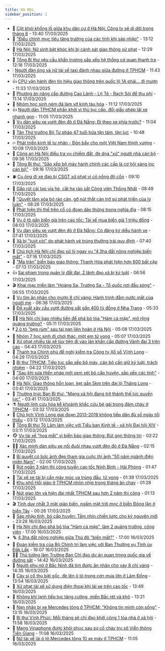 ```yaml
---
title: Xã Hội
sidebar_position: 1
---
```


<!-- dantri-xa-hoi:START -->
- 🫣 [Cột khói khổng lồ giữa khu dân cư ở Hà Nội: Công ty sẽ di dời trong tháng 8](https://dantri.com.vn/xa-hoi/cot-khoi-khong-lo-giua-khu-dan-cu-o-ha-noi-cong-ty-se-di-doi-trong-thang-8-20250317202123597.htm) - 13:40 17/03/2025
- 💼 [&quot;Điều chỉnh mục tiêu tăng trưởng của các tỉnh khi sáp nhập&quot;](https://dantri.com.vn/xa-hoi/dieu-chinh-muc-tieu-tang-truong-cua-cac-tinh-khi-sap-nhap-20250317195643528.htm) - 13:12 17/03/2025
- 🎊 [Hà Nội: Nữ sinh bật khóc khi bị cảnh sát giao thông xử phạt](https://dantri.com.vn/xa-hoi/ha-noi-nu-sinh-bat-khoc-khi-bi-canh-sat-giao-thong-xu-phat-20250317191814323.htm) - 12:29 17/03/2025
- 🙉 [Tổng Bí thư yêu cầu khẩn trương sắp xếp hệ thống cơ quan thanh tra](https://dantri.com.vn/xa-hoi/tong-bi-thu-yeu-cau-khan-truong-sap-xep-he-thong-co-quan-thanh-tra-20250317175921804.htm) - 12:18 17/03/2025
- 🕯 [Người đàn ông và nữ tài xế taxi đánh nhau giữa đường ở TPHCM](https://dantri.com.vn/xa-hoi/nguoi-dan-ong-va-nu-tai-xe-taxi-danh-nhau-giua-duong-o-tphcm-20250317181210578.htm) - 11:43 17/03/2025
- 👍 [CPU vận hành đèn tín hiệu giao thông trên quốc lộ 1A phải... đi mượn](https://dantri.com.vn/xa-hoi/cpu-van-hanh-den-tin-hieu-giao-thong-tren-quoc-lo-1a-phai-di-muon-20250317180513498.htm) - 11:33 17/03/2025
- 🤖 [Phương án nâng cấp đường Cao Lãnh - Lộ Tẻ - Rạch Sỏi để thu phí](https://dantri.com.vn/xa-hoi/phuong-an-nang-cap-duong-cao-lanh-lo-te-rach-soi-de-thu-phi-20250317180437458.htm) - 11:14 17/03/2025
- 🙉 [Nhóm học sinh ném đá làm vỡ kính tàu hỏa](https://dantri.com.vn/xa-hoi/nhom-hoc-sinh-nem-da-lam-vo-kinh-tau-hoa-20250317174458910.htm) - 11:12 17/03/2025
- 👍 [Người dân TPHCM phấn khởi vì thủ tục cấp, đổi giấy phép lái xe nhanh gọn](https://dantri.com.vn/xa-hoi/nguoi-dan-tphcm-phan-khoi-vi-thu-tuc-cap-doi-giay-phep-lai-xe-nhanh-gon-20250317171210681.htm) - 11:05 17/03/2025
- 🗽 [Vụ dàn siêu xe vượt đèn đỏ ở Đà Nẵng: Đi theo xe phía trước?](https://dantri.com.vn/xa-hoi/vu-dan-sieu-xe-vuot-den-do-o-da-nang-di-theo-xe-phia-truoc-20250317172526769.htm) - 11:04 17/03/2025
- 🗽 [Tân Thứ trưởng Bộ Tư pháp 47 tuổi hứa tận tâm, tận lực](https://dantri.com.vn/xa-hoi/tan-thu-truong-bo-tu-phap-47-tuoi-hua-tan-tam-tan-luc-20250317173836305.htm) - 10:48 17/03/2025
- 🔥 [Phát triển kinh tế tư nhân - Đòn bẩy cho một Việt Nam thịnh vượng](https://dantri.com.vn/xa-hoi/phat-trien-kinh-te-tu-nhan-don-bay-cho-mot-viet-nam-thinh-vuong-20250317170451628.htm) - 10:08 17/03/2025
- 🦒 [Công an Hà Nội điều tra vụ chiếm đất, đe dọa &quot;xử&quot; người nhà cán bộ](https://dantri.com.vn/xa-hoi/cong-an-ha-noi-dieu-tra-vu-chiem-dat-de-doa-xu-nguoi-nha-can-bo-20250317162805838.htm) - 09:36 17/03/2025
- 🧐 [Tổng Bí thư: &quot;Sắp xếp bộ máy hành chính các cấp là cơ hội sàng lọc cán bộ&quot;](https://dantri.com.vn/xa-hoi/tong-bi-thu-sap-xep-bo-may-hanh-chinh-cac-cap-la-co-hoi-sang-loc-can-bo-20250317160245260.htm) - 09:16 17/03/2025
- ⛽️ [Cụ ông đi xe đạp bị CSGT xử phạt vì có nồng độ cồn](https://dantri.com.vn/xa-hoi/cu-ong-di-xe-dap-bi-csgt-xu-phat-vi-co-nong-do-con-20250317153352747.htm) - 09:10 17/03/2025
- 🚀 [Gấp rút cải tạo vỉa hè, cắt hạ rào sắt Công viên Thống Nhất](https://dantri.com.vn/xa-hoi/gap-rut-cai-tao-via-he-cat-ha-rao-sat-cong-vien-thong-nhat-20250317151802141.htm) - 08:49 17/03/2025
- 🦒 [&quot;Quyết tâm xóa bỏ rào cản, gỡ nút thắt cản trở sự phát triển của lý luận&quot;](https://dantri.com.vn/xa-hoi/quyet-tam-xoa-bo-rao-can-go-nut-that-can-tro-su-phat-trien-cua-ly-luan-20250317151844817.htm) - 08:26 17/03/2025
- 🦅 [Phát hiện thi thể trên cổ có đoạn dây thừng trong nghĩa địa](https://dantri.com.vn/xa-hoi/phat-hien-thi-the-tren-co-co-doan-day-thung-trong-nghia-dia-20250317145849425.htm) - 08:15 17/03/2025
- 🚀 [Vụ ô tô gắn biển giả trên cao tốc: Tài xế mua biển giá 1 triệu đồng](https://dantri.com.vn/xa-hoi/vu-o-to-gan-bien-gia-tren-cao-toc-tai-xe-mua-bien-gia-1-trieu-dong-20250317144906017.htm) - 08:03 17/03/2025
- 🦅 [Vụ dàn siêu xe vượt đèn đỏ ở Đà Nẵng: Có đăng ký diễu hành xe](https://dantri.com.vn/xa-hoi/vu-dan-sieu-xe-vuot-den-do-o-da-nang-co-dang-ky-dieu-hanh-xe-20250317140415261.htm) - 07:41 17/03/2025
- 🤠 [Xã bị &quot;tuýt còi&quot; do phát hành vé trúng thưởng trái quy định](https://dantri.com.vn/xa-hoi/xa-bi-tuyt-coi-do-phat-hanh-ve-trung-thuong-trai-quy-dinh-20250317135538466.htm) - 07:40 17/03/2025
- 💄 [Chủ tịch Hà Nội chỉ đạo xử lý ngay vụ &quot;4,3ha đất nông nghiệp biến mất&quot;](https://dantri.com.vn/xa-hoi/chu-tich-ha-noi-chi-dao-xu-ly-ngay-vu-43ha-dat-nong-nghiep-bien-mat-20250317141325318.htm) - 07:16 17/03/2025
- 🥷 [&quot;Ma trận&quot; biển báo giao thông: Thanh Hóa phát hiện hơn 600 bất cập](https://dantri.com.vn/xa-hoi/ma-tran-bien-bao-giao-thong-thanh-hoa-phat-hien-hon-600-bat-cap-20250317115548066.htm) - 07:13 17/03/2025
- 👍 [Sai phạm trong quản lý đất đai, 2 lãnh đạo xã bị kỷ luật](https://dantri.com.vn/xa-hoi/sai-pham-trong-quan-ly-dat-dai-2-lanh-dao-xa-bi-ky-luat-20250317123420766.htm) - 06:56 17/03/2025
- 🎬 [Khai mạc triển lãm &quot;Hoàng Sa, Trường Sa - Tổ quốc nơi đầu sóng&quot;](https://dantri.com.vn/xa-hoi/khai-mac-trien-lam-hoang-sa-truong-sa-to-quoc-noi-dau-song-20250317133019394.htm) - 06:55 17/03/2025
- 🦒 [Vụ tìm ân nhân cho mượn 8 chỉ vàng: Hành trình đẫm nước mắt của người mẹ](https://dantri.com.vn/xa-hoi/vu-tim-an-nhan-cho-muon-8-chi-vang-hanh-trinh-dam-nuoc-mat-cua-nguoi-me-20250317123639093.htm) - 06:38 17/03/2025
- 🌊 [Đề xuất xây cầu vượt đường sắt gần 400 tỷ đồng ở Nha Trang](https://dantri.com.vn/xa-hoi/de-xuat-xay-cau-vuot-duong-sat-gan-400-ty-dong-o-nha-trang-20250317101244073.htm) - 05:33 17/03/2025
- 🧑‍💻 [Hà Nội chi bao nhiêu tiền để phá bỏ tòa &quot;Hàm cá mập&quot;, mở rộng quảng trường?](https://dantri.com.vn/xa-hoi/ha-noi-chi-bao-nhieu-tien-de-pha-bo-toa-ham-ca-map-mo-rong-quang-truong-20250317120533941.htm) - 05:11 17/03/2025
- 🕴 [2 ô tô &quot;bẹp rúm&quot; sau tai nạn liên hoàn ở Hà Nội](https://dantri.com.vn/xa-hoi/2-o-to-bep-rum-sau-tai-nan-lien-hoan-o-ha-noi-20250317115250705.htm) - 05:08 17/03/2025
- 🤔 [Nhóm 7 học sinh đi chơi thác, một em tử vong](https://dantri.com.vn/xa-hoi/nhom-7-hoc-sinh-di-choi-thac-mot-em-tu-vong-20250317113652372.htm) - 05:07 17/03/2025
- 💄 [Xử phạt nhiều tài xế tùy tiện đi vào làn khẩn cấp đường Vành đai 3 trên cao](https://dantri.com.vn/xa-hoi/xu-phat-nhieu-tai-xe-tuy-tien-di-vao-lan-khan-cap-duong-vanh-dai-3-tren-cao-20250317112340170.htm) - 04:43 17/03/2025
- 🧠 [Thanh tra Chính phủ đề nghị kiểm tra Công ty Xổ số Vĩnh Long](https://dantri.com.vn/xa-hoi/thanh-tra-chinh-phu-de-nghi-kiem-tra-cong-ty-xo-so-vinh-long-20250317105311698.htm) - 04:29 17/03/2025
- 🦣 [Bí thư TPHCM: Tiếp tục sắp xếp bộ máy, cán bộ cần giữ kỷ luật, trách nhiệm](https://dantri.com.vn/xa-hoi/bi-thu-tphcm-tiep-tuc-sap-xep-bo-may-can-bo-can-giu-ky-luat-trach-nhiem-20250317110727458.htm) - 04:22 17/03/2025
- 💫 [&quot;Sau khi sửa Hiến pháp mới xem xét bỏ cấp huyện, sắp xếp các tỉnh&quot;](https://dantri.com.vn/xa-hoi/sau-khi-sua-hien-phap-moi-xem-xet-bo-cap-huyen-sap-xep-cac-tinh-20250317105712249.htm) - 04:00 17/03/2025
- 🚀 [Hà Nội: Giao thông hỗn loạn, kẹt gần 5km trên đại lộ Thăng Long](https://dantri.com.vn/xa-hoi/ha-noi-giao-thong-hon-loan-ket-gan-5km-tren-dai-lo-thang-long-20250317092127298.htm) - 03:41 17/03/2025
- 🤔 [Thường trực Ban Bí thư: &quot;Mạng xã hội đang trở thành thế lực quyền lực&quot;](https://dantri.com.vn/xa-hoi/thuong-truc-ban-bi-thu-mang-xa-hoi-dang-tro-thanh-the-luc-quyen-luc-20250317103548002.htm) - 03:41 17/03/2025
- ⚗️ [Người lính cứu hỏa kể khoảnh khắc cứu bé gái trong đám cháy ở TPHCM](https://dantri.com.vn/xa-hoi/nguoi-linh-cuu-hoa-ke-khoanh-khac-cuu-be-gai-trong-dam-chay-o-tphcm-20250317014441933.htm) - 03:32 17/03/2025
- 🫶 [Chủ tịch Vĩnh Long giai đoạn 2013-2019 không tiếp dân đủ số ngày tối thiểu](https://dantri.com.vn/xa-hoi/chu-tich-vinh-long-giai-doan-2013-2019-khong-tiep-dan-du-so-ngay-toi-thieu-20250317101554674.htm) - 03:12 17/03/2025
- 🌮 [Tổng Bí thư Tô Lâm làm việc với Tiểu ban Kinh tế - xã hội Đại hội XIV](https://dantri.com.vn/xa-hoi/tong-bi-thu-to-lam-lam-viec-voi-tieu-ban-kinh-te-xa-hoi-dai-hoi-xiv-20250317100343403.htm) - 03:11 17/03/2025
- 🐵 [Vụ tài xế &quot;hoa mắt&quot; vì biển báo giao thông: Rút gọn thông tin](https://dantri.com.vn/xa-hoi/vu-tai-xe-hoa-mat-vi-bien-bao-giao-thong-rut-gon-thong-tin-20250317041300354.htm) - 02:22 17/03/2025
- 🧑‍🏫 [Xác minh dàn siêu xe nối đuôi nhau vượt đèn đỏ ở Đà Nẵng](https://dantri.com.vn/xa-hoi/xac-minh-dan-sieu-xe-noi-duoi-nhau-vuot-den-do-o-da-nang-20250317085424473.htm) - 02:15 17/03/2025
- 💫 [Bí quyết có bức ảnh đẹp tham gia cuộc thi ảnh &quot;50 năm ngành điện miền Nam&quot;](https://dantri.com.vn/xa-hoi/bi-quyet-co-buc-anh-dep-tham-gia-cuoc-thi-anh-50-nam-nganh-dien-mien-nam-20250313162750267.htm) - 02:00 17/03/2025
- 🦩 [Rút ngắn 3 năm thi công tuyến cao tốc Ninh Bình - Hải Phòng](https://dantri.com.vn/xa-hoi/rut-ngan-3-nam-thi-cong-tuyen-cao-toc-ninh-binh-hai-phong-20250317083413715.htm) - 01:47 17/03/2025
- 🦄 [Tài xế xe tải bị cần máy múc va trúng đầu, tử vong](https://dantri.com.vn/xa-hoi/tai-xe-xe-tai-bi-can-may-muc-va-trung-dau-tu-vong-20250317043404485.htm) - 01:39 17/03/2025
- 💂 [Khu phố Hồi giáo ở TPHCM nhộn nhịp trong tháng ăn chay](https://dantri.com.vn/xa-hoi/khu-pho-hoi-giao-o-tphcm-nhon-nhip-trong-thang-an-chay-20250315163811085.htm) - 01:28 17/03/2025
- 💄 [Nút giao lớn và hiện đại nhất TPHCM sau hơn 2 năm thi công](https://dantri.com.vn/xa-hoi/nut-giao-lon-va-hien-dai-nhat-tphcm-sau-hon-2-nam-thi-cong-20250313225519887.htm) - 01:13 17/03/2025
- 🎬 [Tỉnh duy nhất 3 mặt giáp biển, ngắm mặt trời mọc ở biển Đông lặn ở biển Tây](https://dantri.com.vn/xa-hoi/tinh-duy-nhat-3-mat-giap-bien-ngam-mat-troi-moc-o-bien-dong-lan-o-bien-tay-20250315140204784.htm) - 00:26 17/03/2025
- 👀 [Sáp nhập tỉnh, bỏ cấp huyện: Tầm nhìn chiến lược cho kỷ nguyên mới](https://dantri.com.vn/xa-hoi/sap-nhap-tinh-bo-cap-huyen-tam-nhin-chien-luoc-cho-ky-nguyen-moi-20250315175217187.htm) - 23:28 16/03/2025
- 💃 [Hà Nội chỉ đạo phá bỏ tòa &quot;Hàm cá mập&quot;, làm 2 quảng trường, công viên](https://dantri.com.vn/xa-hoi/ha-noi-chi-dao-pha-bo-toa-ham-ca-map-lam-2-quang-truong-cong-vien-20250316224434123.htm) - 17:00 16/03/2025
- 🪜 [4,3ha đất nông nghiệp giữa Thủ đô &quot;biến mất?&quot;](https://dantri.com.vn/xa-hoi/43ha-dat-nong-nghiep-giua-thu-do-bien-mat-20250315164954720.htm) - 17:00 16/03/2025
- 📝 [Đoàn kiểm tra của Bộ Chính trị làm việc với Ban Thường vụ Tỉnh ủy Đắk Lắk](https://dantri.com.vn/xa-hoi/doan-kiem-tra-cua-bo-chinh-tri-lam-viec-voi-ban-thuong-vu-tinh-uy-dak-lak-20250316210402683.htm) - 16:07 16/03/2025
- 🧑‍💻 [Thủ tướng làm Trưởng Ban Chỉ đạo dự án quan trọng quốc gia về đường sắt](https://dantri.com.vn/xa-hoi/thu-tuong-lam-truong-ban-chi-dao-du-an-quan-trong-quoc-gia-ve-duong-sat-20250316212409037.htm) - 14:42 16/03/2025
- 👺 [Người phụ nữ ở Bắc Ninh đã tìm được ân nhân cho vay 8 chỉ vàng](https://dantri.com.vn/xa-hoi/nguoi-phu-nu-o-bac-ninh-da-tim-duoc-an-nhan-cho-vay-8-chi-vang-20250316212234156.htm) - 14:35 16/03/2025
- 🌮 [Cây si cổ thụ bật gốc, đè lên ô tô trong cơn mưa lớn ở Lâm Đồng](https://dantri.com.vn/xa-hoi/cay-si-co-thu-bat-goc-de-len-o-to-trong-con-mua-lon-o-lam-dong-20250316202352786.htm) - 13:54 16/03/2025
- 🤭 [Xử phạt tài xế sử dụng điện thoại khi lái xe trên cao tốc](https://dantri.com.vn/xa-hoi/xu-phat-tai-xe-su-dung-dien-thoai-khi-lai-xe-tren-cao-toc-20250316202242036.htm) - 13:49 16/03/2025
- 💪 [Không khí lạnh tiếp tục tăng cường, miền Bắc rét và khô](https://dantri.com.vn/xa-hoi/khong-khi-lanh-tiep-tuc-tang-cuong-mien-bac-ret-va-kho-20250316200147001.htm) - 13:21 16/03/2025
- 🧰 [Nạn nhân bị xe Mercedes tông ở TPHCM: &quot;Không tin mình còn sống&quot;](https://dantri.com.vn/xa-hoi/nan-nhan-bi-xe-mercedes-tong-o-tphcm-khong-tin-minh-con-song-20250316194103287.htm) - 13:15 16/03/2025
- 🤡 [Bí thư Vĩnh Phúc: Mỗi tháng sẽ chỉ đạo khởi công 1 tòa nhà ở xã hội](https://dantri.com.vn/xa-hoi/bi-thu-vinh-phuc-moi-thang-se-chi-dao-khoi-cong-1-toa-nha-o-xa-hoi-20250316185507062.htm) - 11:58 16/03/2025
- 🦆 [Mạng Vinaphone được khôi phục sau sự cố cháy trụ sở Viễn thông Tiền Giang](https://dantri.com.vn/xa-hoi/mang-vinaphone-duoc-khoi-phuc-sau-su-co-chay-tru-so-vien-thong-tien-giang-20250316164046792.htm) - 11:08 16/03/2025
- 🦍 [Nữ tài xế lái ô tô Mercedes tông 10 xe máy ở TPHCM](https://dantri.com.vn/xa-hoi/nu-tai-xe-lai-o-to-mercedes-tong-10-xe-may-o-tphcm-20250316175701137.htm) - 11:05 16/03/2025<!-- dantri-xa-hoi:END -->
